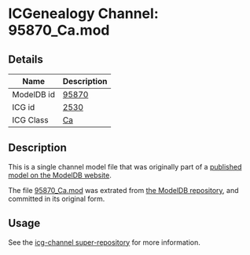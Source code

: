 # ICGenealogy Channel: 95870\_Ca.mod

## Details

Name | Description
---- | -----------
ModelDB id | [95870](http://senselab.med.yale.edu/ModelDB/ShowModel.cshtml?model=95870)
ICG id | [2530](http://icg.neurotheory.ox.ac.uk/channels/3/2530)
ICG Class | [Ca](http://icg.neurotheory.ox.ac.uk/channels/3)

## Description

This is a single channel model file that was originally part of a [published model on the ModelDB website](http://senselab.med.yale.edu/mModelDB/ShowModel.cshtml?model=95870).

The file [95870\_Ca.mod](95870_Ca.mod) was extrated from [the ModelDB repository](http://senselab.med.yale.edu/ModelDB/ShowModel.cshtml?model=95870), and committed in its original form.

## Usage

See the [icg-channel super-repository](https://github.com/icgenealogy/icg-channels) for more information.